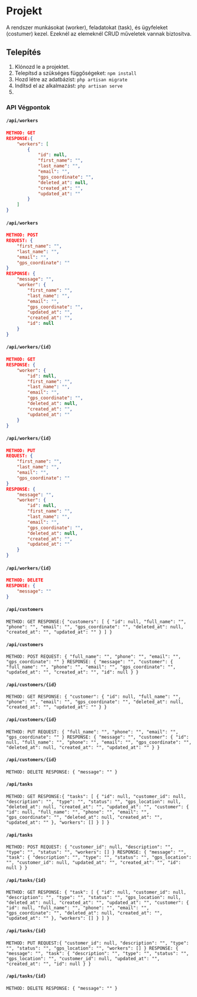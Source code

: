 # Projekt

A rendszer munkásokat (worker), feladatokat (task), és ügyfeleket (costumer) kezel. Ezeknél az
elemeknél CRUD műveletek vannak biztosítva.

## Telepítés

1. Klónozd le a projektet.
2. Telepítsd a szükséges függőségeket: `npm install`
3. Hozd létre az adatbázist: `php artisan migrate`
4. Indítsd el az alkalmazást: `php artisan serve`
5. 
### API Végpontok

#### `/api/workers`
```json
METHOD: GET
RESPONSE:{
    "workers": [
        {
            "id": null,
            "first_name": "",
            "last_name": "",
            "email": "",
            "gps_coordinate": "",
            "deleted_at": null,
            "created_at": "",
            "updated_at": ""
        }
    ]
}
```
#### `/api/workers`
```json
METHOD: POST
REQUEST: {
    "first_name": "",
    "last_name": "",
    "email": "",
    "gps_coordinate": ""
}
RESPONSE: {
    "message": "",
    "worker": {
        "first_name": "",
        "last_name": "",
        "email": "",
        "gps_coordinate": "",
        "updated_at": "",
        "created_at": "",
        "id": null
    }
}
```
#### `/api/workers/{id}`
```json
METHOD: GET
RESPONSE: {
    "worker": {
        "id": null,
        "first_name": "",
        "last_name": "",
        "email": "",
        "gps_coordinate": "",
        "deleted_at": null,
        "created_at": "",
        "updated_at": ""
    }
}
```
#### `/api/workers/{id}`
```json
METHOD: PUT
REQUEST: {
    "first_name": "",
    "last_name": "",
    "email": "",
    "gps_coordinate": ""
}
RESPONSE: {
    "message": "",
    "worker": {
        "id": null,
        "first_name": "",
        "last_name": "",
        "email": "",
        "gps_coordinate": "",
        "deleted_at": null,
        "created_at": "",
        "updated_at": ""
    }
}
```
#### `/api/workers/{id}`
```json
METHOD: DELETE
RESPONSE: {
    "message": ""
}
```
#### `/api/customers`
`METHOD: GET
RESPONSE:{
    "customers": [
        {
            "id": null,
            "full_name": "",
            "phone": "",
            "email": "",
            "gps_coordinate": "",
            "deleted_at": null,
            "created_at": "",
            "updated_at": ""
        }
    ]
}`
#### `/api/customers`
`METHOD: POST
REQUEST: {
    "full_name": "",
    "phone": "",
    "email": "",
    "gps_coordinate": ""
}
RESPONSE: {
    "message": "",
    "customer": {
        "full_name": "",
        "phone": "",
        "email": "",
        "gps_coordinate": "",
        "updated_at": "",
        "created_at": "",
        "id": null
    }
}`
#### `/api/customers/{id}`
`METHOD: GET
RESPONSE: {
    "customer": {
        "id": null,
        "full_name": "",
        "phone": "",
        "email": "",
        "gps_coordinate": "",
        "deleted_at": null,
        "created_at": "",
        "updated_at": ""
    }
}`
#### `/api/customers/{id}`
`METHOD: PUT
REQUEST: {
    "full_name": "",
    "phone": "",
    "email": "",
    "gps_coordinate": ""
}
RESPONSE: {
    "message": "",
    "customer": {
        "id": null,
        "full_name": "",
        "phone": "",
        "email": "",
        "gps_coordinate": "",
        "deleted_at": null,
        "created_at": "",
        "updated_at": ""
    }
}`
#### `/api/customers/{id}`
`METHOD: DELETE
RESPONSE: {
    "message": ""
}`
#### `/api/tasks`
`METHOD: GET
RESPONSE:{
    "tasks": [
        {
            "id": null,
            "customer_id": null,
            "description": "",
            "type": "",
            "status": "",
            "gps_location": null,
            "deleted_at": null,
            "created_at": "",
            "updated_at": "",
            "customer": {
                "id": null,
                "full_name": "",
                "phone": "",
                "email": "",
                "gps_coordinate": "",
                "deleted_at": null,
                "created_at": "",
                "updated_at": ""
            },
            "workers": []
        }
    ]
}`
#### `/api/tasks`
`METHOD: POST
REQUEST: {
    "customer_id": null,
    "description": "",
    "type": "",
    "status": "",
    "workers": []
}
RESPONSE: {
    "message": "",
    "task": {
        "description": "",
        "type": "",
        "status": "",
        "gps_location": "",
        "customer_id": null,
        "updated_at": "",
        "created_at": "",
        "id": null
    }
}`
#### `/api/tasks/{id}`
`METHOD: GET
RESPONSE: {
    "task": [
        {
            "id": null,
            "customer_id": null,
            "description": "",
            "type": "",
            "status": "",
            "gps_location": null,
            "deleted_at": null,
            "created_at": "",
            "updated_at": "",
            "customer": {
                "id": null,
                "full_name": "",
                "phone": "",
                "email": "",
                "gps_coordinate": "",
                "deleted_at": null,
                "created_at": "",
                "updated_at": ""
            },
            "workers": []
        }
    ]
}`
#### `/api/tasks/{id}`
`METHOD: PUT
REQUEST:{
    "customer_id": null,
    "description": "",
    "type": "",
    "status": "",
    "gps_location": "",
    "workers": []
}
RESPONSE: {
    "message": "",
    "task": {
        "description": "",
        "type": "",
        "status": "",
        "gps_location": "",
        "customer_id": null,
        "updated_at": "",
        "created_at": "",
        "id": null
    }
}`
#### `/api/tasks/{id}`
`METHOD: DELETE
RESPONSE: {
    "message": ""
}`
